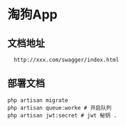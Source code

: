 # 淘狗App 

## 文档地址 
``` 
  http://xxx.com/swagger/index.html
```

## 部署文档 

``` 
php artisan migrate 
php artisan queue:worke # 开启队列 
php artisan jwt:secret # jwt 秘钥 .
```
